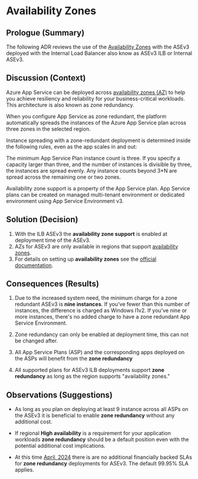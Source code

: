 # Availability Zones

## Prologue (Summary)

The following ADR reviews the use of the [Availability Zones](https://learn.microsoft.com/en-us/azure/reliability/reliability-app-service?tabs=graph%2Ccli#availability-zone-support) with the ASEv3 deployed with the Internal Load Balancer also know as ASEv3 ILB or Internal ASEv3.

## Discussion (Context)

Azure App Service can be deployed across [availability zones (AZ)](https://learn.microsoft.com/en-us/azure/reliability/availability-zones-overview?tabs=azure-cli) to help you achieve resiliency and reliability for your business-critical workloads. This architecture is also known as zone redundancy.

When you configure App Service as zone redundant, the platform automatically spreads the instances of the Azure App Service plan across three zones in the selected region.

Instance spreading with a zone-redundant deployment is determined inside the following rules, even as the app scales in and out:

The minimum App Service Plan instance count is three.
If you specify a capacity larger than three, and the number of instances is divisible by three, the instances are spread evenly.
Any instance counts beyond 3*N are spread across the remaining one or two zones.

Availability zone support is a property of the App Service plan. App Service plans can be created on managed multi-tenant environment or dedicated environment using App Service Environment v3.

## Solution (Decision)

  1. With the ILB ASEv3 the **availability zone support** is enabled at deployment time of the ASEv3.  
  2. AZs for ASEv3 are only available in regions that support [availability zones](https://learn.microsoft.com/en-us/azure/reliability/reliability-app-service?tabs=graph%2Ccli#availability-zone-support).
  3. For details on setting up **availability zones** see the [official documentation](https://learn.microsoft.com/en-us/azure/app-service/environment/creation).

## Consequences (Results)

  1. Due to the increased system need, the minimum charge for a zone redundant ASEv3 is **nine instances**. If you've fewer than this number of instances, the difference is charged as Windows I1v2. If you've nine or more instances, there's no added charge to have a zone redundant App Service Environment.

  2. Zone redundancy can only be enabled at deployment time, this can not be changed after.  
  
  3. All App Service Plans (ASP) and the corresponding apps deployed on the ASPs will benefit from the **zone redundancy**

  4. All supported plans for ASEv3 ILB deployments support **zone redundancy** as long as the region supports "availability zones."

## Observations (Suggestions)

- As long as you plan on deploying at least 9 instance across all ASPs on the ASEv3 it is beneficial to enable **zone redundancy** without any additional cost.

- If regional **High availability** is a requirement for your application workloads **zone redundancy** should be a default position even with the potential additional cost implications.

- At this time [April, 2024](https://www.microsoft.com/licensing/docs/view/Service-Level-Agreements-SLA-for-Online-Services?lang=1) there is are no additional financially backed SLAs for **zone redundancy** deployments for ASEv3. The default 99.95% SLA applies.
